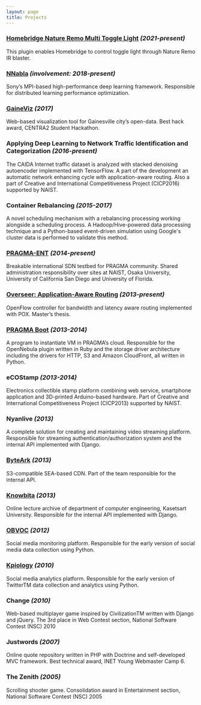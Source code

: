 ```yaml
---
layout: page
title: Projects
---
```


### [Homebridge Nature Remo Multi Toggle Light](https://www.npmjs.com/package/@puchupala/homebridge-nature-remo-multi-toggle-light) _(2021-present)_

This plugin enables Homebridge to control toggle light through Nature Remo IR blaster.

### [NNabla](https://nnabla.org/) _(involvement: 2018-present)_

Sony’s MPI-based high-performance deep learning framework. Responsible for distributed learning performance optimization.

### [GaineViz](https://github.com/centrahackathon2017/bdvis) _(2017)_

Web-based visualization tool for Gainesville city’s open-data. Best hack award, CENTRA2 Student Hackathon.

### Applying Deep Learning to Network Traffic Identification and Categorization _(2016-present)_

The CAIDA Internet traffic dataset is analyzed with stacked denoising autoencoder implemented with TensorFlow. A part of the development an automatic network enhancing cycle with application-aware routing. Also a part of Creative and International Competitiveness Project (CICP2016) supported by NAIST.

### Container Rebalancing _(2015-2017)_
A novel scheduling mechanism with a rebalancing processing working alongside a scheduling process. A Hadoop/Hive-powered data processing technique and a Python-based event-driven simulation using Google's cluster data is performed to validate this method.

### [PRAGMA-ENT](https://github.com/pragmagrid/pragma_ent/wiki) _(2014-present)_

Breakable international SDN testbed for PRAGMA community. Shared administration responsibility over sites at NAIST, Osaka University, University of California San Diego and University of Florida.

### [Overseer: Application-Aware Routing](https://github.com/KnightBaron/overseer) _(2013-present)_

OpenFlow controller for bandwidth and latency aware routing implemented with POX. Master’s thesis.

### [PRAGMA Boot](https://github.com/pragmagrid/pragma_boot) _(2013-2014)_

A program to instantiate VM in PRAGMA’s cloud. Responsible for the OpenNebula plugin written in Ruby and the storage driver architecture including the drivers for HTTP, S3 and Amazon CloudFront, all written in Python.

### eCOStamp _(2013-2014)_

Electronics collectible stamp platform combining web service, smartphone application and 3D-printed Arduino-based hardware. Part of Creative and International Competitiveness Project (CICP2013) supported by NAIST.

### Nyanlive _(2013)_

A complete solution for creating and maintaining video streaming platform. Responsible for streaming authentication/authorization system and the internal API implemented with Django.

### [ByteArk](https://www.byteark.com/) _(2013)_

S3-compatible SEA-based CDN. Part of the team responsible for the internal API.

### [Knowbita](https://knowbita.cpe.ku.ac.th/) _(2013)_

Online lecture archive of department of computer engineering, Kasetsart University. Responsible for the internal API implemented with Django.

### [OBVOC](http://obvoc.com/) _(2012)_

Social media monitoring platform. Responsible for the early version of social media data collection using Python.

### [Kpiology](http://www.kpiology.com/) _(2010)_

Social media analytics platform. Responsible for the early version of TwitterTM data collection and analytics using Python.

### Change _(2010)_

Web-based multiplayer game inspired by CivilizationTM written with Django and jQuery. The 3rd place in Web Contest section, National Software Contest (NSC) 2010

### Justwords _(2007)_

Online quote repository written in PHP with Doctrine and self-developed MVC framework. Best technical award, INET Young Webmaster Camp 6.

### The Zenith _(2005)_

 Scrolling shooter game. Consolidation award in Entertainment section, National Software Contest (NSC) 2005
